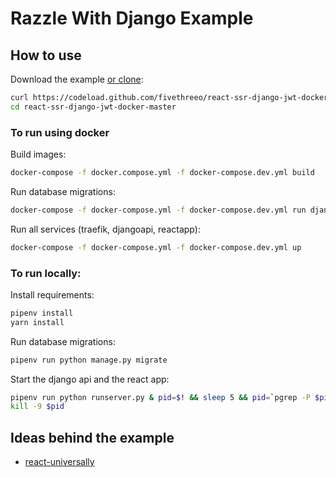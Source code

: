 # Razzle With Django Example

## How to use

Download the example [or clone](https://github.com/fivethreeo/react-ssr-django-jwt-docker.git):

```bash
curl https://codeload.github.com/fivethreeo/react-ssr-django-jwt-docker/tar.gz/master | tar -xz react-ssr-django-jwt-docker-master
cd react-ssr-django-jwt-docker-master
```

### To run using docker

Build images:

```bash
docker-compose -f docker.compose.yml -f docker-compose.dev.yml build
```

Run database migrations:

```bash
docker-compose -f docker-compose.yml -f docker-compose.dev.yml run djangoapi python manage.py migrate
```

Run all services (traefik, djangoapi, reactapp):

```bash
docker-compose -f docker-compose.yml -f docker-compose.dev.yml up
```

### To run locally:

Install requirements:

```bash
pipenv install
yarn install
```

Run database migrations:

```bash
pipenv run python manage.py migrate
```

Start the django api and the react app:

```bash
pipenv run python runserver.py & pid=$! && sleep 5 && pid=`pgrep -P $pid` && yarn start
kill -9 $pid
```

## Ideas behind the example

* [react-universally][react-universally]

  [react-universally]: <https://github.com/ctrlplusb/react-universally>